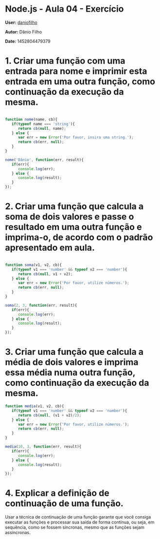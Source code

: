 # Node.js - Aula 04 - Exercício
**User:** [daniofilho](https://github.com/daniofilho)

**Autor:** Dânio Filho

**Date:** 1452804479379

# 1. Criar uma função com uma entrada para nome e imprimir esta entrada em uma outra função, como continuação da execução da mesma.

~~~ js

function nome(name, cb){
   if(typeof name === 'string'){
      return cb(null, name);
   } else {
      var err = new Error('Por favor, insira uma string.');
      return cb(err, null);
   }
}

nome('Dânio', function(err, result){
   if(err){
      console.log(err);
   } else {
      console.log(result);
   }
});

~~~

# 2. Criar uma função que calcula a soma de dois valores e passe o resultado em uma outra função e imprima-o, de acordo com o padrão apresentado em aula.

~~~ js

function soma(v1, v2, cb){
   if(typeof v1 === 'number' && typeof v2 === 'number'){
      return cb(null, v1 + v2);
   } else {
      var err = new Error('Por favor, utilize números.');
      return cb(err, null);
   }
}

soma(2, 3, function(err, result){
   if(err){
      console.log(err);
   } else {
      console.log(result);
   }
});


~~~

# 3. Criar uma função que calcula a média de dois valores e imprima essa média numa outra função, como continuação da execução da mesma.

~~~ js
function media(v1, v2, cb){
   if(typeof v1 === 'number' && typeof v2 === 'number'){
      return cb(null, (v1 + v2)/2);
   } else {
      var err = new Error('Por favor, utilize números.');
      return cb(err, null);
   }
}

media(10, 3, function(err, result){
   if(err){
      console.log(err);
   } else {
      console.log(result);
   }
});
~~~

# 4. Explicar a definição de continuação de uma função.

Usar a técnica de continuação de uma função garante que você consiga executar as funções e processar sua saída de forma contínua, ou seja, em sequência, como se fossem síncronas, mesmo que as funções sejam assíncronas.
